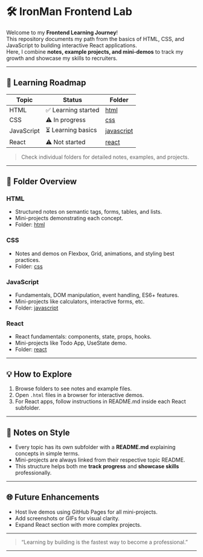 # 🛠 IronMan Frontend Lab

Welcome to my **Frontend Learning Journey**!  
This repository documents my path from the basics of HTML, CSS, and JavaScript to building interactive React applications.  
Here, I combine **notes, example projects, and mini-demos** to track my growth and showcase my skills to recruiters.

---

## 🚀 Learning Roadmap

| Topic       | Status | Folder |
|------------|--------|--------|
| HTML       | ✅ Learning started | [html](html/) |
| CSS        | ⚠️ In progress | [css](css/) |
| JavaScript | ⏳ Learning basics | [javascript](javascript/) |
| React      | ⚠️ Not started | [react](react/) |

> Check individual folders for detailed notes, examples, and projects.

---

## 📂 Folder Overview

### HTML
- Structured notes on semantic tags, forms, tables, and lists.
- Mini-projects demonstrating each concept.
- Folder: [html](html/)

### CSS
- Notes and demos on Flexbox, Grid, animations, and styling best practices.
- Folder: [css](css/)

### JavaScript
- Fundamentals, DOM manipulation, event handling, ES6+ features.
- Mini-projects like calculators, interactive forms, etc.
- Folder: [javascript](javascript/)

### React
- React fundamentals: components, state, props, hooks.
- Mini-projects like Todo App, UseState demo.
- Folder: [react](react/)

---

## 💡 How to Explore
1. Browse folders to see notes and example files.  
2. Open `.html` files in a browser for interactive demos.  
3. For React apps, follow instructions in README.md inside each React subfolder.

---

## 📝 Notes on Style
- Every topic has its own subfolder with a **README.md** explaining concepts in simple terms.  
- Mini-projects are always linked from their respective topic README.  
- This structure helps both me **track progress** and **showcase skills** professionally.

---

## 🌐 Future Enhancements
- Host live demos using GitHub Pages for all mini-projects.  
- Add screenshots or GIFs for visual clarity.  
- Expand React section with more complex projects.

---

> “Learning by building is the fastest way to become a professional.”  

---